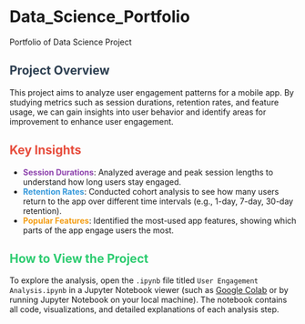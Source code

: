 # Data_Science_Portfolio
Portfolio of Data Science Project
## <span style="color:#2c3e50;">**Project Overview**</span>
This project aims to analyze user engagement patterns for a mobile app. By studying metrics such as session durations, retention rates, and feature usage, we can gain insights into user behavior and identify areas for improvement to enhance user engagement.

## <span style="color:#e74c3c;">**Key Insights**</span>
- <span style="color:#8e44ad;">**Session Durations**</span>: Analyzed average and peak session lengths to understand how long users stay engaged.
- <span style="color:#3498db;">**Retention Rates**</span>: Conducted cohort analysis to see how many users return to the app over different time intervals (e.g., 1-day, 7-day, 30-day retention).
- <span style="color:#f39c12;">**Popular Features**</span>: Identified the most-used app features, showing which parts of the app engage users the most.

## <span style="color:#2ecc71;">**How to View the Project**</span>
To explore the analysis, open the `.ipynb` file titled `User Engagement Analysis.ipynb` in a Jupyter Notebook viewer (such as [Google Colab](https://colab.research.google.com/) or by running Jupyter Notebook on your local machine). The notebook contains all code, visualizations, and detailed explanations of each analysis step.
